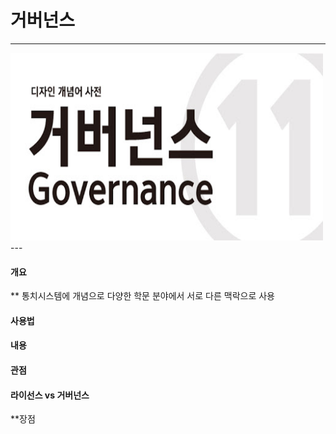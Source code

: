 # 거버넌스
---
<img src = Governance.jpg height=300 width=500>
---

#### 개요
** 통치시스템에 개념으로 다양한 학문 분야에서 서로 다른 맥락으로 사용

#### 사용법

#### 내용

#### 관점

#### 라이선스 vs 거버넌스

**장점
